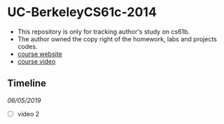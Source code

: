 # UC-BerkeleyCS61c-2014
- This repository is only for tracking author's study on cs61b.
- The author owned the copy right of the homework, labs and projects codes.
- [course website](https://inst.eecs.berkeley.edu/~cs61c/sp14/)
- [course video](http://www.infocobuild.com/education/audio-video-courses/computer-science/CS61C-Spring2014-Berkeley/lecture-02.html)

## Timeline
*06/05/2019*
- [ ] video 2

